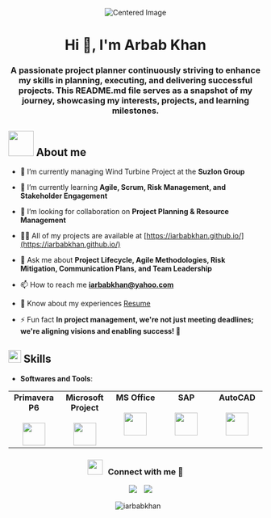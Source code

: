 <p align="center">
  <img src="https://miro.medium.com/1*5YZ0iRIg34qXgH5ja5nNbA.gif" alt="Centered Image" />
</p>
<h1 align="center">Hi 👋, I'm Arbab Khan</h1>
<h3 align="center">A passionate project planner continuously striving to enhance my skills in planning, executing, and delivering successful projects. This README.md file serves as a snapshot of my journey, showcasing my interests, projects, and learning milestones.</h3>

## <picture><img src = "https://github.com/7oSkaaa/7oSkaaa/blob/main/Images/about_me.gif?raw=true" width = 50px></picture> About me
- 🔭 I’m currently managing Wind Turbine Project at the **Suzlon Group**

- 🌱 I’m currently learning **Agile, Scrum, Risk Management, and Stakeholder Engagement**

- 🤝 I’m looking for collaboration on **Project Planning & Resource Management**

- 👨‍💻 All of my projects are available at [https://iarbabkhan.github.io/](https://iarbabkhan.github.io/)

- 💬 Ask me about **Project Lifecycle, Agile Methodologies, Risk Mitigation, Communication Plans, and Team Leadership**

- 📫 How to reach me **iarbabkhan@yahoo.com**

- 📄 Know about my experiences [Resume](https://drive.google.com)

- ⚡ Fun fact **In project management, we're not just meeting deadlines; we're aligning visions and enabling success! 🌉**


## <img src="https://media2.giphy.com/media/QssGEmpkyEOhBCb7e1/giphy.gif?cid=ecf05e47a0n3gi1bfqntqmob8g9aid1oyj2wr3ds3mg700bl&rid=giphy.gif" width ="25"><b> Skills</b>
- **Softwares and Tools**:
 
<table> <tbody> <tr valign="top"> <td width="20%" align="center"> <span><b>Primavera P6</b></span><br><br> <img height="45px" src="https://play-lh.googleusercontent.com/z87Px8yV2bVg3QHSIXWUxsitJidAugYKpXIiL2vaKaKe-3TjaEAPSj4bnFNWTLU22oja"> </td> <td width="20%" align="center"> <span><b>Microsoft Project</b></span><br><br> <img height="45px" src="https://encrypted-tbn0.gstatic.com/images?q=tbn:ANd9GcTC4acrD0q110pSYKdf4IBTxHTraqUpKABvrw&s"> </td> <td width="20%" align="center"> <span><b>MS Office</b></span><br><br> <img height="45px" src="https://i.pinimg.com/736x/b5/d4/47/b5d4478193f8e33c20b9bf7583a6f180.jpg"> </td> <td width="20%" align="center"> <span><b>SAP</b></span><br><br> <img height="45px" src="https://upload.wikimedia.org/wikipedia/commons/thumb/5/59/SAP_2011_logo.svg/330px-SAP_2011_logo.svg.png"> </td> <td width="20%" align="center"> <span><b>AutoCAD</b></span><br><br> <img height="45px" src="https://cdn-fklce.nitrocdn.com/kQCKyMXOwLRWOHSouqwiOoVjsewxssYF/assets/images/optimized/rev-55e4d3f/www.realrender3d.co.uk/wp-content/uploads/2023/09/AutoCAD-logo-e1695721546227-1024x300.jpg"> </td> </tr> </tbody> </table>

<h3 align="center" > <img src="https://media.giphy.com/media/iY8CRBdQXODJSCERIr/giphy.gif" width="30" height="30" style="margin-right: 10px;">Connect with me 🤝 </h3>

<p align="center">

 <div align="center"  class="icons-social" style="margin-left: 10px;">
        <a style="margin-left: 10px;"  target="_blank" href="https://in.linkedin.com/in/iarbabkhan">
			<img src="https://img.icons8.com/doodle/40/000000/linkedin--v2.png"></a>
        <a style="margin-left: 10px;" target="_blank" href="https://github.com/iarbabkhan">
		<img src="https://img.icons8.com/doodle/40/000000/github--v1.png"></a>

<p align="center">
<p><img align="center" src="https://github-readme-streak-stats.herokuapp.com/?user=iarbabkhan&" alt="iarbabkhan" /></p>
